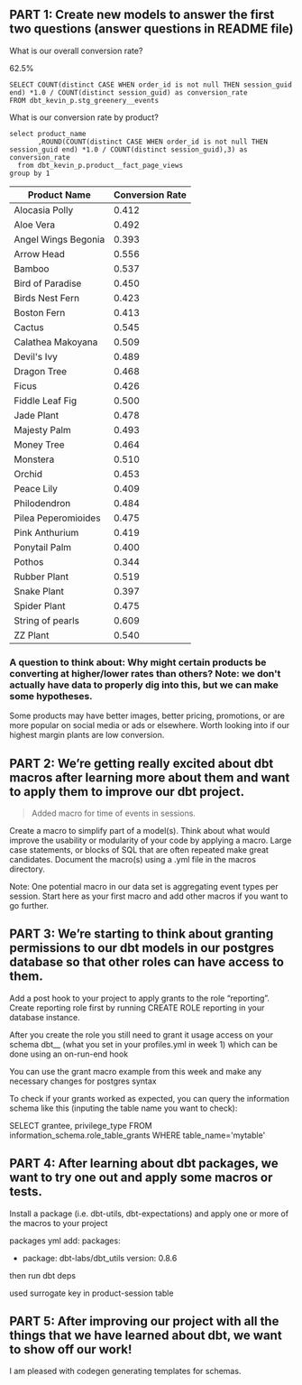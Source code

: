 ## PART 1: Create new models to answer the first two questions (answer questions in README file)

What is our overall conversion rate?

62.5% 

```
SELECT COUNT(distinct CASE WHEN order_id is not null THEN session_guid end) *1.0 / COUNT(distinct session_guid) as conversion_rate
FROM dbt_kevin_p.stg_greenery__events
```

What is our conversion rate by product?


```
select product_name
       ,ROUND(COUNT(distinct CASE WHEN order_id is not null THEN session_guid end) *1.0 / COUNT(distinct session_guid),3) as conversion_rate
  from dbt_kevin_p.product__fact_page_views 
group by 1
```

| Product Name | Conversion Rate |
| ------------------- | ----- |
| Alocasia Polly      | 0.412 |
| Aloe Vera           | 0.492 |
| Angel Wings Begonia | 0.393 |
| Arrow Head          | 0.556 |
| Bamboo              | 0.537 |
| Bird of Paradise    | 0.450 |
| Birds Nest Fern     | 0.423 |
| Boston Fern         | 0.413 |
| Cactus              | 0.545 |
| Calathea Makoyana   | 0.509 |
| Devil's Ivy         | 0.489 |
| Dragon Tree         | 0.468 |
| Ficus               | 0.426 |
| Fiddle Leaf Fig     | 0.500 |
| Jade Plant          | 0.478 |
| Majesty Palm        | 0.493 |
| Money Tree          | 0.464 |
| Monstera            | 0.510 |
| Orchid              | 0.453 |
| Peace Lily          | 0.409 |
| Philodendron        | 0.484 |
| Pilea Peperomioides | 0.475 |
| Pink Anthurium      | 0.419 |
| Ponytail Palm       | 0.400 |
| Pothos              | 0.344 |
| Rubber Plant        | 0.519 |
| Snake Plant         | 0.397 |
| Spider Plant        | 0.475 |
| String of pearls    | 0.609 |
| ZZ Plant            | 0.540 |


### A question to think about: Why might certain products be converting at higher/lower rates than others? Note: we don't actually have data to properly dig into this, but we can make some hypotheses. 

Some products may have better images, better pricing, promotions, or are more popular on social media or ads or elsewhere. Worth looking into if our highest margin plants are low conversion. 

## PART 2: We’re getting really excited about dbt macros after learning more about them and want to apply them to improve our dbt project. 

> Added macro for time of events in sessions. 

Create a macro to simplify part of a model(s). Think about what would improve the usability or modularity of your code by applying a macro. Large case statements, or blocks of SQL that are often repeated make great candidates. Document the macro(s) using a .yml file in the macros directory.

Note: One potential macro in our data set is aggregating event types per session. Start here as your first macro and add other macros if you want to go further.

## PART 3: We’re starting to think about granting permissions to our dbt models in our postgres database so that other roles can have access to them.

Add a post hook to your project to apply grants to the role “reporting”. Create reporting role first by running CREATE ROLE reporting in your database instance.

After you create the role you still need to grant it usage access on your schema dbt_<firstname>_<lastinitial> (what you set in your profiles.yml in week 1) which can be done using an on-run-end hook

You can use the grant macro example from this week and make any necessary changes for postgres syntax

To check if your grants worked as expected, you can query the information schema like this (inputing the table name you want to check): 

SELECT grantee, privilege_type
FROM information_schema.role_table_grants
WHERE table_name='mytable'

## PART 4:  After learning about dbt packages, we want to try one out and apply some macros or tests.

Install a package (i.e. dbt-utils, dbt-expectations) and apply one or more of the macros to your project

packages yml add:
packages:
  - package: dbt-labs/dbt_utils
    version: 0.8.6

then run 
dbt deps 

used surrogate key in product-session table 

## PART 5: After improving our project with all the things that we have learned about dbt, we want to show off our work!

I am pleased with codegen generating templates for schemas. 


